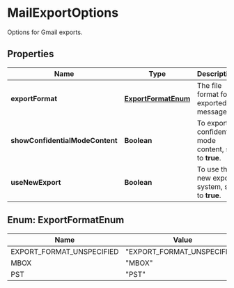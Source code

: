 

# MailExportOptions

Options for Gmail exports.

## Properties

| Name | Type | Description | Notes |
|------------ | ------------- | ------------- | -------------|
|**exportFormat** | [**ExportFormatEnum**](#ExportFormatEnum) | The file format for exported messages. |  [optional] |
|**showConfidentialModeContent** | **Boolean** | To export confidential mode content, set to **true**. |  [optional] |
|**useNewExport** | **Boolean** | To use the new export system, set to **true**. |  [optional] |



## Enum: ExportFormatEnum

| Name | Value |
|---- | -----|
| EXPORT_FORMAT_UNSPECIFIED | &quot;EXPORT_FORMAT_UNSPECIFIED&quot; |
| MBOX | &quot;MBOX&quot; |
| PST | &quot;PST&quot; |



